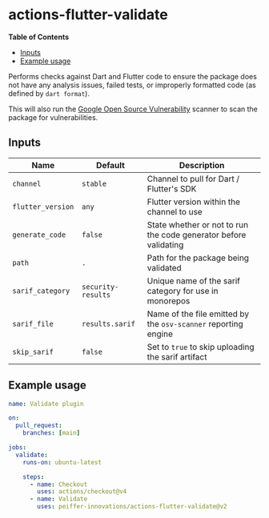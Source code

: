 # actions-flutter-validate

<!-- START doctoc generated TOC please keep comment here to allow auto update -->
<!-- DON'T EDIT THIS SECTION, INSTEAD RE-RUN doctoc TO UPDATE -->
**Table of Contents**

- [Inputs](#inputs)
- [Example usage](#example-usage)

<!-- END doctoc generated TOC please keep comment here to allow auto update -->

Performs checks against Dart and Flutter code to ensure the package does not have any analysis issues, failed tests, or improperly formatted code (as defined by `dart format`).

This will also run the [Google Open Source Vulnerability](https://google.github.io/osv-scanner/) scanner to scan the package for vulnerabilities.

## Inputs

Name              | Default            | Description
------------------|--------------------|-------------
`channel`         | `stable`           | Channel to pull for Dart / Flutter's SDK
`flutter_version` | `any`              | Flutter version within the channel to use
`generate_code`   | `false`            | State whether or not to run the code generator before validating
`path`            | `.`                | Path for the package being validated
`sarif_category`  | `security-results` | Unique name of the sarif category for use in monorepos
`sarif_file`      | `results.sarif`    | Name of the file emitted by the `osv-scanner` reporting engine
`skip_sarif`      | `false`            | Set to `true` to skip uploading the sarif artifact


## Example usage

```yaml
name: Validate plugin

on:
  pull_request:
    branches: [main]

jobs:
  validate:
    runs-on: ubuntu-latest

    steps:
      - name: Checkout
        uses: actions/checkout@v4
      - name: Validate
        uses: peiffer-innovations/actions-flutter-validate@v2
```

